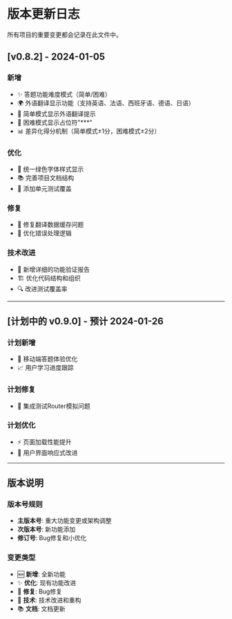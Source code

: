 # 版本更新日志

所有项目的重要变更都会记录在此文件中。

## [v0.8.2] - 2024-01-05

### 新增
- ✨ 答题功能难度模式（简单/困难）
- 🌍 外语翻译显示功能（支持英语、法语、西班牙语、德语、日语）
- 🎯 简单模式显示外语翻译提示
- 🎲 困难模式显示占位符"***"
- 📊 差异化得分机制（简单模式±1分，困难模式±2分）

### 优化
- 🎨 统一绿色字体样式显示
- 📚 完善项目文档结构
- 🧪 添加单元测试覆盖

### 修复
- 🐛 修复翻译数据缓存问题
- 🔧 优化错误处理逻辑

### 技术改进
- 📝 新增详细的功能验证报告
- 🏗️ 优化代码结构和组织
- 🔍 改进测试覆盖率

---

## [计划中的 v0.9.0] - 预计 2024-01-26

### 计划新增
- 📱 移动端答题体验优化
- 📈 用户学习进度跟踪

### 计划修复
- 🧪 集成测试Router模拟问题

### 计划优化
- ⚡ 页面加载性能提升
- 🎨 用户界面响应式改进

---

## 版本说明

### 版本号规则
- **主版本号**: 重大功能变更或架构调整
- **次版本号**: 新功能添加
- **修订号**: Bug修复和小优化

### 变更类型
- 🆕 **新增**: 全新功能
- ✨ **优化**: 现有功能改进
- 🐛 **修复**: Bug修复
- 🔧 **技术**: 技术改进和重构
- 📚 **文档**: 文档更新 